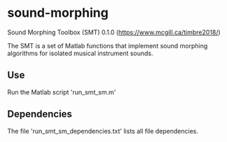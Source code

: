 # sound-morphing

Sound Morphing Toolbox (SMT) 0.1.0 (https://www.mcgill.ca/timbre2018/)

The SMT is a set of Matlab functions that implement sound morphing algorithms for isolated musical instrument sounds.

## Use

Run the Matlab script 'run_smt_sm.m'

## Dependencies

The file 'run_smt_sm_dependencies.txt' lists all file dependencies.
